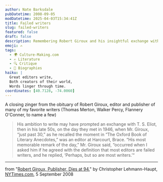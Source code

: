 ```yaml
---
author: Nate Barksdale
pubDatetime: 2008-09-05
modDatetime: 2025-04-03T15:34:41Z
title: Failed writers
slug: failed-writers
featured: false
draft: false
description: Remembering Robert Giroux and his insightful exchange with T. S. Eliot on the nature of writers and editors.
emoji: ✍️
tags:
  - 🌍 Culture-Making.com
  - ✍️ Literature
  - 🔍 Critique
  - 📖 Biographies
haiku: |
  Great editors write,  
  Both creators of their world,  
  Words linger through time.
coordinates: [40.7128, -74.0060]
---
```


A closing zinger from the obituary of Robert Giroux, editor and publisher of many of my favorite writers (Thomas Merton, Walker Percy, Flannery O'Conner, to name a few)

> His ambition to write may have prompted an exchange with T. S. Eliot, then in his late 50s, on the day they met in 1946, when Mr. Giroux, “just past 30,” as he recalled the moment in “The Oxford Book of Literary Anecdotes,” was an editor at Harcourt, Brace. “His most memorable remark of the day,” Mr. Giroux said, “occurred when I asked him if he agreed with the definition that most editors are failed writers, and he replied, ‘Perhaps, but so are most writers.’“

---

from "[Robert Giroux, Publisher, Dies at 94](https://www.nytimes.com/2008/09/06/books/06giroux.html)," by Christopher Lehmann-Haupt, [NYTimes.com](https://nytimes.com), 5 September 2008
